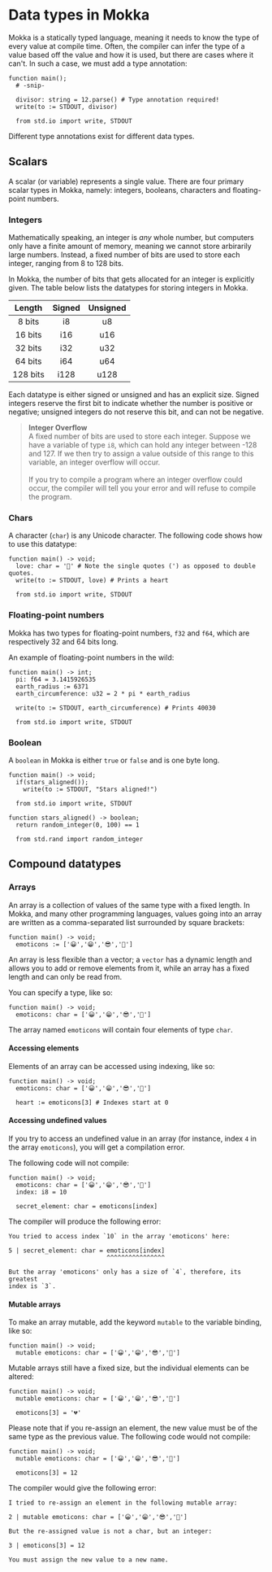 Data types in Mokka
===================
Mokka is a statically typed language, meaning it needs to know the type of every value at compile time. Often, the compiler can infer the type of a value based off the value and how it is used, but there are cases where it can't. In such a case, we must add a type annotation:

```
function main();
  # -snip-

  divisor: string = 12.parse() # Type annotation required!
  write(to := STDOUT, divisor)
  
  from std.io import write, STDOUT
```

Different type annotations exist for different data types.

## Scalars
A scalar (or variable) represents a single value. There are four primary scalar types in Mokka, namely: integers, booleans, characters and floating-point numbers.

### Integers
Mathematically speaking, an integer is *any* whole number, but computers only have a finite amount of memory, meaning we cannot store arbirarily large numbers. Instead, a fixed number of bits are used to store each integer, ranging from 8 to 128 bits. 

In Mokka, the number of bits that gets allocated for an integer is explicitly given. The table below lists the datatypes for storing integers in Mokka.

|  Length  | Signed | Unsigned |
|:--------:|:------:|:--------:|
|  8 bits  |   i8   |    u8    |
|  16 bits |   i16  |    u16   |
|  32 bits |   i32  |    u32   |
|  64 bits |   i64  |    u64   |
| 128 bits |  i128  |   u128   |

Each datatype is either signed or unsigned and has an explicit size. Signed integers reserve the first bit to indicate whether the number is positive or negative; unsigned integers do not reserve this bit, and can not be negative.

> **Integer Overflow**<br/>A fixed number of bits are used to store each integer. Suppose we have a variable of type `i8`, which can hold any integer between -128 and 127. If we then try to assign a value outside of this range to this variable, an integer overflow will occur.<br/><br/>If you try to compile a program where an integer overflow could occur, the compiler will tell you your error and will refuse to compile the program.

### Chars
A character (`char`) is any Unicode character. The following code shows how to use this datatype:

```
function main() -> void;
  love: char = '🖤' # Note the single quotes (') as opposed to double quotes.
  write(to := STDOUT, love) # Prints a heart
  
  from std.io import write, STDOUT
```

### Floating-point numbers
Mokka has two types for floating-point numbers, `f32` and `f64`, which are respectively 32 and 64 bits long.

An example of floating-point numbers in the wild:

```
function main() -> int;
  pi: f64 = 3.1415926535
  earth_radius := 6371
  earth_circumference: u32 = 2 * pi * earth_radius
  
  write(to := STDOUT, earth_circumference) # Prints 40030
  
  from std.io import write, STDOUT
```

### Boolean
A `boolean` in Mokka is either `true` or `false` and is one byte long.

```
function main() -> void;
  if(stars_aligned());
    write(to := STDOUT, "Stars aligned!")

  from std.io import write, STDOUT
  
function stars_aligned() -> boolean;
  return random_integer(0, 100) == 1

  from std.rand import random_integer
```

## Compound datatypes

### Arrays
An array is a collection of values of the same type with a fixed length. In Mokka, and many other programming languages, values going into an array are written as a comma-separated list surrounded by square brackets:

```
function main() -> void;
  emoticons := ['😀','😁','😎','💜']
```

An array is less flexible than a vector; a `vector` has a dynamic length and allows you to add or remove elements from it, while an array has a fixed length and can only be read from.

You can specify a type, like so:

```
function main() -> void;
  emoticons: char = ['😀','😁','😎','💜']
```

The array named `emoticons` will contain four elements of type `char`.

#### Accessing elements
Elements of an array can be accessed using indexing, like so:

```
function main() -> void;
  emoticons: char = ['😀','😁','😎','💜']
  
  heart := emoticons[3] # Indexes start at 0
```

#### Accessing undefined values
If you try to access an undefined value in an array (for instance, index `4` in the array `emoticons`), you will get a compilation error.

The following code will not compile:

```
function main() -> void;
  emoticons: char = ['😀','😁','😎','💜']
  index: i8 = 10
  
  secret_element: char = emoticons[index]
```

The compiler will produce the following error:

```
You tried to access index `10` in the array 'emoticons' here:

5 | secret_element: char = emoticons[index]
                           ^^^^^^^^^^^^^^^^
                           
But the array 'emoticons' only has a size of `4`, therefore, its greatest
index is `3`.
```

#### Mutable arrays
To make an array mutable, add the keyword `mutable` to the variable binding, like so:

```
function main() -> void;
  mutable emoticons: char = ['😀','😁','😎','💜']
```

Mutable arrays still have a fixed size, but the individual elements can be altered:

```
function main() -> void;
  mutable emoticons: char = ['😀','😁','😎','💜']
  
  emoticons[3] = '💔'
```

Please note that if you re-assign an element, the new value must be of the same type as the previous value. The following code would not compile:

```
function main() -> void;
  mutable emoticons: char = ['😀','😁','😎','💜']
  
  emoticons[3] = 12
```

The compiler would give the following error:

```
I tried to re-assign an element in the following mutable array:

2 | mutable emoticons: char = ['😀','😁','😎','💜']

But the re-assigned value is not a char, but an integer:

3 | emoticons[3] = 12

You must assign the new value to a new name.
```
